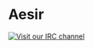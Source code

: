 # Aesir
[![Visit our IRC channel](https://kiwiirc.com/buttons/chat.freenode.net/linuxserver.io.png)](https://kiwiirc.com/client/chat.freenode.net/#linuxserver.io)
